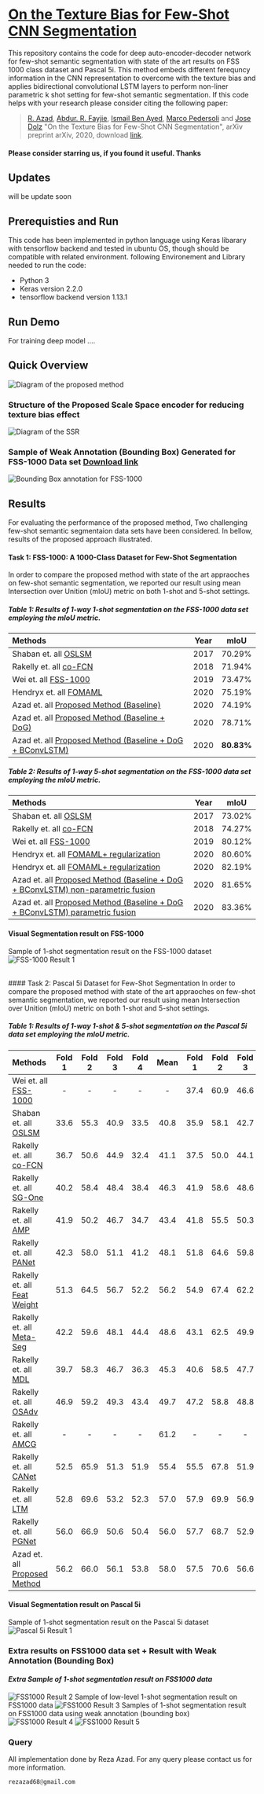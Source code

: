 # [On the Texture Bias for Few-Shot CNN Segmentation]()

This repository contains the code for deep auto-encoder-decoder network for few-shot semantic segmentation with state of the art results on FSS 1000 class dataset and Pascal 5i. This method embeds different ferequncy information in the CNN representation to overcome with the texture bias and applies bidirectional convolutional LSTM layers to perform non-liner parametric k shot setting for few-shot semantic segmentation. If this code helps with your research please consider citing the following paper:
</br>
> [R. Azad](https://scholar.google.com/citations?hl=en&user=Qb5ildMAAAAJ&view_op=list_works&sortby=pubdate),
[Abdur. R. Fayjie](https://sites.google.com/site/abdurrfayjie/),
[Ismail Ben Ayed](https://scholar.google.com/citations?hl=en&user=29vyUccAAAAJ&view_op=list_works&sortby=pubdate),
[Marco Pedersoli](https://scholar.google.com/citations?user=aVfyPAoAAAAJ&hl=en) and
[Jose Dolz](https://scholar.google.ca/citations?user=yHQIFFMAAAAJ&hl=en) 
"On the Texture Bias for Few-Shot CNN Segmentation", arXiv preprint arXiv, 2020, download [link]().

#### Please consider starring us, if you found it useful. Thanks

## Updates
will be update soon


## Prerequisties and Run
This code has been implemented in python language using Keras libarary with tensorflow backend and tested in ubuntu OS, though should be compatible with related environment. following Environement and Library needed to run the code:

- Python 3
- Keras version 2.2.0
- tensorflow backend version 1.13.1


## Run Demo
For training deep model ....










## Quick Overview
![Diagram of the proposed method](https://github.com/rezazad68/fewshot-segmentation/blob/master/githubimages/Figure1.png)

### Structure of the Proposed Scale Space encoder for reducing texture bias effect
![Diagram of the SSR](https://github.com/rezazad68/fewshot-segmentation/blob/master/githubimages/Figure2.png)

### Sample of Weak Annotation (Bounding Box) Generated for FSS-1000 Data set [Download link](https://github.com/rezazad68/fewshot-segmentation/raw/master/FSS-1000%20Bounding%20Box%20Annotation.zip)
![Bounding Box annotation for FSS-1000](https://github.com/rezazad68/fewshot-segmentation/blob/master/githubimages/Weak%20Annotation%20samples%20for%20FSS1000.jpg)


## Results
For evaluating the performance of the proposed method, Two challenging few-shot semantic segmentaion data sets have been considered. In bellow, results of the proposed approach illustrated.
</br>
#### Task 1: FSS-1000: A 1000-Class Dataset for Few-Shot Segmentation
In order to compare the proposed method with state of the art appraoches on  few-shot semantic segmentation, we reported our result using mean Intersection over Unition (mIoU) metric on both 1-shot and 5-shot settings.  

##### Table 1: Results  of  1-way  1-shot segmentation  on  the  FSS-1000 data set  employing  the  mIoU  metric.

Methods | Year |mIoU 
:------------ | :-------------:|:----:
Shaban et. all  [OSLSM](https://arxiv.org/pdf/1709.03410.pdf)        |2017	  |70.29%
Rakelly et. all [co-FCN](https://openreview.net/pdf?id=SkMjFKJwG)        |2018	  |71.94%
Wei et. all     [FSS-1000](https://arxiv.org/pdf/1907.12347.pdf)        |2019	  |73.47%
Hendryx et. all [FOMAML](https://arxiv.org/pdf/1912.06290.pdf)        |2020	  |75.19%
Azad et. all [Proposed Method (Baseline)](https://github.com/rezazad68/fewshot-segmentation)	  |2020 	| 74.19%
Azad et. all [Proposed Method (Baseline + DoG)](https://github.com/rezazad68/fewshot-segmentation)	  |2020 	| 78.71%
Azad et. all [Proposed Method (Baseline + DoG + BConvLSTM)](https://github.com/rezazad68/fewshot-segmentation)	  |2020 	| **80.83%**

##### Table 2: Results  of  1-way  5-shot segmentation  on  the  FSS-1000 data set  employing  the  mIoU  metric.

Methods | Year |mIoU 
:------------ | :-------------:|:----:
Shaban et. all  [OSLSM](https://arxiv.org/pdf/1709.03410.pdf)        |2017	  |73.02%
Rakelly et. all [co-FCN](https://openreview.net/pdf?id=SkMjFKJwG)        |2018	  |74.27%
Wei et. all     [FSS-1000](https://arxiv.org/pdf/1907.12347.pdf)        |2019	  |80.12%
Hendryx et. all [FOMAML+ regularization ](https://arxiv.org/pdf/1912.06290.pdf)        |2020	  |80.60%
Hendryx et. all [FOMAML+ regularization ](https://arxiv.org/pdf/1912.06290.pdf)        |2020	  |82.19%
Azad et. all [Proposed Method (Baseline + DoG + BConvLSTM) non-parametric fusion](https://github.com/rezazad68/fewshot-segmentation)	  |2020 	| 81.65%
Azad et. all [Proposed Method (Baseline + DoG + BConvLSTM) parametric fusion](https://github.com/rezazad68/fewshot-segmentation)	  |2020 	| 83.36%

#### Visual Segmentation result on FSS-1000
Sample of 1-shot segmentation result on the FSS-1000 dataset 
![FSS-1000 Result 1](https://github.com/rezazad68/fewshot-segmentation/blob/master/githubimages/fss1000%20result.jpg)

</br>
#### Task 2: Pascal 5i Dataset for Few-Shot Segmentation
In order to compare the proposed method with state of the art appraoches on  few-shot semantic segmentation, we reported our result using mean Intersection over Unition (mIoU) metric on both 1-shot and 5-shot settings.  

##### Table 1: Results  of  1-way  1-shot & 5-shot segmentation  on  the  Pascal 5i data set  employing  the  mIoU  metric.

Methods | Fold 1 | Fold 2 | Fold 3 | Fold 4| Mean | Fold 1| Fold 2 | Fold 3| Fold 4 | Mean| 1 to 5 shot Improvement
:------------ | :-------------:|:----:| :-------------:|:----:| :-------------:|:----:| :-------------:|:----:|:----:|:----:|:----:
Wei et. all     [FSS-1000](https://arxiv.org/pdf/1907.12347.pdf)|-|-|-|-|-|37.4|60.9|46.6|42.2|56.8|-
Shaban et. all  [OSLSM](https://arxiv.org/pdf/1709.03410.pdf)|33.6|55.3|40.9|33.5|40.8|35.9|58.1|42.7|39.1|43.9|3.1
Rakelly et. all [co-FCN](https://openreview.net/pdf?id=SkMjFKJwG)|36.7|50.6|44.9|32.4|41.1|37.5|50.0|44.1|33.9|41.4|0.3
Rakelly et. all [SG-One](https://arxiv.org/pdf/1810.09091.pdf)|40.2|58.4|48.4|38.4|46.3|41.9|58.6|48.6|39.4|47.1|0.8
Rakelly et. all [AMP](http://openaccess.thecvf.com/content_ICCV_2019/papers/Siam_AMP_Adaptive_Masked_Proxies_for_Few-Shot_Segmentation_ICCV_2019_paper.pdf)|41.9|50.2|46.7|34.7|43.4|41.8|55.5|50.3|39.9|46.9|3.5
Rakelly et. all [PANet](https://arxiv.org/pdf/1908.06391.pdf)|42.3|58.0|51.1|41.2|48.1|51.8|64.6|59.8|46.5|55.7|7.6
Rakelly et. all [Feat Weight](https://arxiv.org/pdf/1909.13140.pdf)|51.3|64.5|56.7|52.2|56.2|54.9|67.4|62.2|55.3|59.9|3.7
Rakelly et. all [Meta-Seg](https://ieeexplore.ieee.org/document/8901116)|42.2|59.6|48.1|44.4|48.6|43.1|62.5|49.9|45.3|50.2|1.6
Rakelly et. all [MDL ](https://ieeexplore.ieee.org/abstract/document/8754235)|39.7|58.3|46.7|36.3|45.3|40.6|58.5|47.7|36.6|45.9|0.6
Rakelly et. all [OSAdv](https://www.sciencedirect.com/science/article/pii/S0020025520300189)|46.9|59.2|49.3|43.4|49.7|47.2|58.8|48.8|47.4|50.6|0.9
Rakelly et. all [AMCG](https://www.aaai.org/ojs/index.php/AAAI/article/view/4860/4733)|-|-|-|-|61.2|-|-|-|-|62.2|1.0
Rakelly et. all [CANet](http://openaccess.thecvf.com/content_CVPR_2019/papers/Zhang_CANet_Class-Agnostic_Segmentation_Networks_With_Iterative_Refinement_and_Attentive_Few-Shot_CVPR_2019_paper.pdf)|52.5|65.9|51.3|51.9|55.4|55.5|67.8|51.9|53.2|57.1|1.7
Rakelly et. all [LTM ](https://arxiv.org/pdf/1910.05886.pdf)|52.8|69.6|53.2|52.3|57.0|57.9|69.9|56.9|57.5|60.6|3.6
Rakelly et. all [PGNet](http://openaccess.thecvf.com/content_ICCV_2019/papers/Zhang_Pyramid_Graph_Networks_With_Connection_Attentions_for_Region-Based_One-Shot_Semantic_ICCV_2019_paper.pdf)|56.0|66.9|50.6|50.4|56.0|57.7|68.7|52.9|54.6|58.5|2.5
Azad et. all [Proposed Method](https://github.com/rezazad68/fewshot-segmentation)|56.2|66.0|56.1|53.8|58.0|57.5|70.6|56.6|57.7|70.6|56.6|57.7|60.6|2.6


#### Visual Segmentation result on Pascal 5i
Sample of 1-shot segmentation result on the Pascal 5i dataset 
![Pascal 5i Result 1](https://github.com/rezazad68/fewshot-segmentation/blob/master/githubimages/VOC_segmentation%20result%20.jpg)

### Extra results on FSS1000 data set + Result with Weak Annotation (Bounding Box)
#### *Extra Sample of 1-shot segmentation result on FSS1000 data*
![FSS1000 Result 2](https://github.com/rezazad68/fewshot-segmentation/blob/master/githubimages/FSS1000%20result%202.jpg)
Sample of low-level 1-shot segmentation result on FSS1000 data
![FSS1000 Result 3](https://github.com/rezazad68/fewshot-segmentation/blob/master/githubimages/FSS1000%20bad%20segmentation.jpg)
Samples of 1-shot segmentation result on FSS1000 data using weak annotation (bounding box)
![FSS1000 Result 4](https://github.com/rezazad68/fewshot-segmentation/blob/master/githubimages/FSS1000%20bad%20segmentation.jpg)
![FSS1000 Result 5](https://github.com/rezazad68/fewshot-segmentation/blob/master/githubimages/FSS1000%20bad%20segmentation.jpg)

### Query
All implementation done by Reza Azad. For any query please contact us for more information.

```python
rezazad68@gmail.com

```
